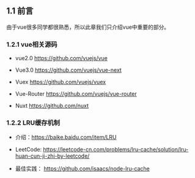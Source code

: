 ## 1.1 前言

由于vue很多同学都很熟悉，所以此章我们只介绍vue中重要的部分。


### 1.2.1 vue相关源码

- vue2.0         https://github.com/vuejs/vue

- Vue3.0         https://github.com/vuejs/vue-next

- Vuex            https://github.com/vuejs/vuex

- Vue-Router  https://github.com/vuejs/vue-router

- Nuxt             https://github.com/nuxt

### 1.2.2 LRU缓存机制

- 介绍：https://baike.baidu.com/item/LRU

- LeetCode:  https://leetcode-cn.com/problems/lru-cache/solution/lru-huan-cun-ji-zhi-by-leetcode/

- 最佳实践： https://github.com/isaacs/node-lru-cache

